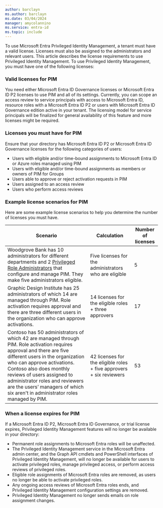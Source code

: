 ```yaml
---
author: barclayn
ms.author: barclayn
ms.date: 03/04/2024
manager: amycolannino
ms.service: entra-id
ms.topic: include
---
```


To use Microsoft Entra Privileged Identity Management, a tenant must have a valid license. Licenses must also be assigned to the administrators and relevant users. This article describes the license requirements to use Privileged Identity Management. To use Privileged Identity Management, you must have one of the following licenses:


### Valid licenses for PIM

You need either Microsoft Entra ID Governance licenses or Microsoft Entra ID P2 licenses to use PIM and all of its settings. Currently, you can scope an access review to service principals with access to Microsoft Entra ID, resource roles with a Microsoft Entra ID P2 or users with Microsoft Entra ID Governance edition active in your tenant. The licensing model for service principals will be finalized for general availability of this feature and more licenses might be required. 

### Licenses you must have for PIM

Ensure that your directory has Microsoft Entra ID P2 or Microsoft Entra ID Governance licenses for the following categories of users:

- Users with eligible and/or time-bound assignments to Microsoft Entra ID or Azure roles managed using PIM
- Users with eligible and/or time-bound assignments as members or owners of PIM for Groups
- Users able to approve or reject activation requests in PIM
- Users assigned to an access review
- Users who perform access reviews


### Example license scenarios for PIM

Here are some example license scenarios to help you determine the number of licenses you must have.

| Scenario | Calculation | Number of licenses |
| --- | --- | --- |
| Woodgrove Bank has 10 administrators for different departments and 2 [Privileged Role Administrators](/entra/identity/role-based-access-control/permissions-reference#privileged-role-administrator) that configure and manage PIM. They make five administrators eligible. | Five licenses for the administrators who are eligible | 5 |
| Graphic Design Institute has 25 administrators of which 14 are managed through PIM. Role activation requires approval and there are three different users in the organization who can approve activations. | 14 licenses for the eligible roles + three approvers | 17 |
| Contoso has 50 administrators of which 42 are managed through PIM. Role activation requires approval and there are five different users in the organization who can approve activations. Contoso also does monthly reviews of users assigned to administrator roles and reviewers are the users’ managers of which six aren't in administrator roles managed by PIM. | 42 licenses for the eligible roles + five approvers + six reviewers | 53 |

### When a license expires for PIM

If a Microsoft Entra ID P2, Microsoft Entra ID Governance, or trial license expires, Privileged Identity Management features will no longer be available in your directory:

- Permanent role assignments to Microsoft Entra roles will be unaffected.
- The Privileged Identity Management service in the Microsoft Entra admin center, and the Graph API cmdlets and PowerShell interfaces of Privileged Identity Management, will no longer be available for users to activate privileged roles, manage privileged access, or perform access reviews of privileged roles.
- Eligible role assignments of Microsoft Entra roles are removed, as users no longer be able to activate privileged roles.
- Any ongoing access reviews of Microsoft Entra roles ends, and Privileged Identity Management configuration settings are removed.
- Privileged Identity Management no longer sends emails on role assignment changes.
